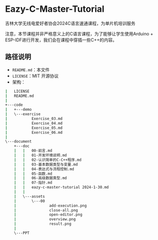 # Eazy-C-Master-Tutorial

吉林大学无线电爱好者协会2024C语言速通课程，为单片机培训服务

注意，本节课程并非严格意义上的C语言课程，为了能够让学生使用Arduino + ESP-IDF进行开发，我们会在课程中穿插一些C++的内容。

## 路径说明

- `README.md`：本文件
- `LICENSE`：MIT 开源协议
- 架构：

```bash
|   LICENSE
|   README.md
|
+---code
|   +---demo
|   \---exercise
|           Exercise_03.md
|           Exercise_04.md
|           Exercise_05.md
|           Exercise_06.md
|
\---document
    +---doc
    |   |   00-前言.md
    |   |   01-开发环境说明.md
    |   |   02-认识简单的C-C++程序.md
    |   |   03-基本数据类型与变量.md
    |   |   04-表达式与流程控制.md
    |   |   05-函数.md
    |   |   06-高级数据类型.md
    |   |   07-指针.md
    |   |   eazy-c-master-tutorial 2024-1-30.md
    |   |
    |   \---assets
    |       \---00
    |               add-execution.png
    |               close-all.png
    |               open-editor.png
    |               overview.png
    |               result.png
    |
    \---PPT
```
